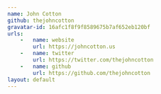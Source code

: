 ```yaml
---
name: John Cotton
github: thejohncotton
gravatar-id: 16afc1f8f9f8589675b7af652eb120bf
urls:
    -   name: website
        url: https://johncotton.us
    -   name: twitter
        url: https://twitter.com/thejohncotton
    -   name: github
        url: https://github.com/thejohncotton
layout: default
---
```

